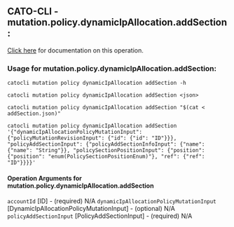 
## CATO-CLI - mutation.policy.dynamicIpAllocation.addSection:
[Click here](https://api.catonetworks.com/documentation/#mutation-addSection) for documentation on this operation.

### Usage for mutation.policy.dynamicIpAllocation.addSection:

`catocli mutation policy dynamicIpAllocation addSection -h`

`catocli mutation policy dynamicIpAllocation addSection <json>`

`catocli mutation policy dynamicIpAllocation addSection "$(cat < addSection.json)"`

`catocli mutation policy dynamicIpAllocation addSection '{"dynamicIpAllocationPolicyMutationInput": {"policyMutationRevisionInput": {"id": {"id": "ID"}}}, "policyAddSectionInput": {"policyAddSectionInfoInput": {"name": {"name": "String"}}, "policySectionPositionInput": {"position": {"position": "enum(PolicySectionPositionEnum)"}, "ref": {"ref": "ID"}}}}'`

#### Operation Arguments for mutation.policy.dynamicIpAllocation.addSection ####
`accountId` [ID] - (required) N/A 
`dynamicIpAllocationPolicyMutationInput` [DynamicIpAllocationPolicyMutationInput] - (optional) N/A 
`policyAddSectionInput` [PolicyAddSectionInput] - (required) N/A 
